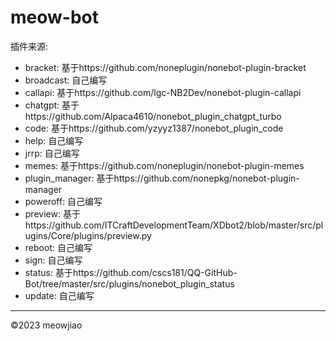 # meow-bot

插件来源:

- bracket: 基于https://github.com/noneplugin/nonebot-plugin-bracket
- broadcast: 自己编写
- callapi: 基于https://github.com/lgc-NB2Dev/nonebot-plugin-callapi
- chatgpt: 基于https://github.com/Alpaca4610/nonebot_plugin_chatgpt_turbo
- code: 基于https://github.com/yzyyz1387/nonebot_plugin_code
- help: 自己编写
- jrrp: 自己编写
- memes: 基于https://github.com/noneplugin/nonebot-plugin-memes
- plugin_manager: 基于https://github.com/nonepkg/nonebot-plugin-manager
- poweroff: 自己编写
- preview: 基于https://github.com/ITCraftDevelopmentTeam/XDbot2/blob/master/src/plugins/Core/plugins/preview.py
- reboot: 自己编写
- sign: 自己编写
- status: 基于https://github.com/cscs181/QQ-GitHub-Bot/tree/master/src/plugins/nonebot_plugin_status
- update: 自己编写

---

©2023 meowjiao
